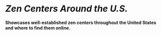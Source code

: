 # *Zen Centers Around the U.S.*
**Showcases well-established zen centers throughout the United States and where to find them online.**

